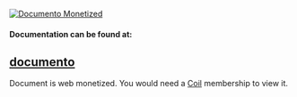 [![Documento Monetized](https://img.shields.io/badge/documento-monetized-brightgreen?style=for-the-badge)](https://github-monetize.web.app/view/5ed6e367241bf80017d6baa3)
#### Documentation can be found at:
## [documento](https://github-monetize.web.app/view/5ed6e367241bf80017d6baa3)
Document is web monetized. You would need a [Coil](https://coil.com/) membership to view it.